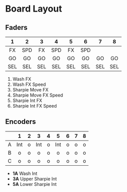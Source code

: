# Board Layout

## Faders

| 1     | 2     | 3     | 4     | 5     | 6     | 7     | 8     |
| :---: | :---: | :---: | :---: | :---: | :---: | :---: | :---: |
| FX    | SPD   | FX    | SPD   | FX    | SPD   |       |       |
| GO    | GO    | GO    | GO    | GO    | GO    | GO    | GO    |
| SEL   | SEL   | SEL   | SEL   | SEL   | SEL   | SEL   | SEL   |

1. Wash FX
2. Wash FX Speed
3. Sharpie Move FX
4. Sharpie Move FX Speed
5. Sharpie Int FX
6. Sharpie Int FX Speed

## Encoders

|       | 1     | 2     | 3     | 4     | 5     | 6     | 7     | 8     |
| :---: | :---: | :---: | :---: | :---: | :---: | :---: | :---: | :---: |
| A     | Int   | o     | Int   | o     | Int   | o     | o     | o     |
| B     | o     | o     | o     | o     | o     | o     | o     | o     |
| C     | o     | o     | o     | o     | o     | o     | o     | o     |

- **1A** Wash Int
- **3A** Upper Sharpie Int
- **5A** Lower Sharpie Int
